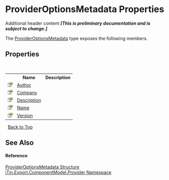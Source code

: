 # ProviderOptionsMetadata Properties
Additional header content _**\[This is preliminary documentation and is subject to change.\]**_

The <a href="153c6c4f-d6fc-429b-f73e-0f2d08841cf1">ProviderOptionsMetadata</a> type exposes the following members.


## Properties
&nbsp;<table><tr><th></th><th>Name</th><th>Description</th></tr><tr><td>![Public property](media/pubproperty.gif "Public property")</td><td><a href="67e3d4f5-4c0f-b0c2-af04-3486cb4d527a">Author</a></td><td /></tr><tr><td>![Public property](media/pubproperty.gif "Public property")</td><td><a href="ddd0105c-2594-7e5c-818b-27a2539031bc">Company</a></td><td /></tr><tr><td>![Public property](media/pubproperty.gif "Public property")</td><td><a href="39704483-90aa-c086-bce7-da6dcac36939">Description</a></td><td /></tr><tr><td>![Public property](media/pubproperty.gif "Public property")</td><td><a href="181438c6-c34e-3e95-892b-86293c392c4e">Name</a></td><td /></tr><tr><td>![Public property](media/pubproperty.gif "Public property")</td><td><a href="8e044f23-b43a-59fd-149d-0004fb756cc8">Version</a></td><td /></tr></table>&nbsp;
<a href="#provideroptionsmetadata-properties">Back to Top</a>

## See Also


#### Reference
<a href="153c6c4f-d6fc-429b-f73e-0f2d08841cf1">ProviderOptionsMetadata Structure</a><br /><a href="723a96b5-5779-2554-cf17-05149bfcb802">iTin.Export.ComponentModel.Provider Namespace</a><br />